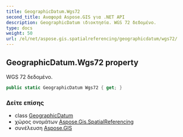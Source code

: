 ```yaml
---
title: GeographicDatum.Wgs72
second_title: Αναφορά Aspose.GIS για .NET API
description: GeographicDatum ιδιοκτησία. WGS 72 δεδομένο.
type: docs
weight: 50
url: /el/net/aspose.gis.spatialreferencing/geographicdatum/wgs72/
---
```

## GeographicDatum.Wgs72 property

WGS 72 δεδομένο.

```csharp
public static GeographicDatum Wgs72 { get; }
```

### Δείτε επίσης

* class [GeographicDatum](../)
* χώρος ονομάτων [Aspose.Gis.SpatialReferencing](../../geographicdatum/)
* συνέλευση [Aspose.GIS](../../../)


